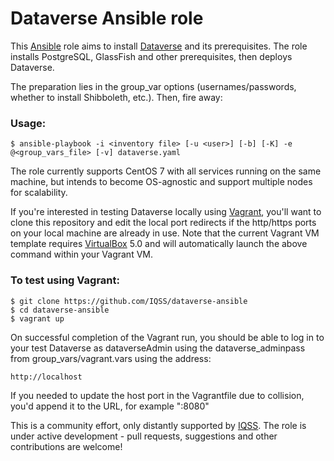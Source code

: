 # Dataverse Ansible role

This [Ansible][ansible] role aims to install [Dataverse][dataverse] and its prerequisites.
The role installs PostgreSQL, GlassFish and other prerequisites, then deploys Dataverse.

The preparation lies in the group_var options (usernames/passwords, whether to install Shibboleth, etc.). Then, fire away:

### Usage:
	$ ansible-playbook -i <inventory file> [-u <user>] [-b] [-K] -e @<group_vars_file> [-v] dataverse.yaml

The role currently supports CentOS 7 with all services running on the same machine, but intends to become OS-agnostic and support multiple nodes for scalability.

If you're interested in testing Dataverse locally using [Vagrant][vagrant], you'll want to clone this repository and edit the local port redirects if the http/https ports on your local machine are already in use. Note that the current Vagrant VM template requires [VirtualBox][virtualbox] 5.0 and will automatically launch the above command within your Vagrant VM.

### To test using Vagrant:
	$ git clone https://github.com/IQSS/dataverse-ansible
	$ cd dataverse-ansible
	$ vagrant up

On successful completion of the Vagrant run, you should be able to log in to your test Dataverse as dataverseAdmin using the dataverse_adminpass from group_vars/vagrant.vars using the address:

	http://localhost

If you needed to update the host port in the Vagrantfile due to collision, you'd append it to the URL, for example ":8080"

This is a community effort, only distantly supported by [IQSS][iqss]. The role is under active development - pull requests, suggestions and other contributions are welcome!

[ansible]: http://ansible.com
[dataverse]: https://dataverse.org
[iqss]: http://www.iq.harvard.edu
[vagrant]: https://www.vagrantup.com
[virtualbox]: https://www.virtualbox.org
